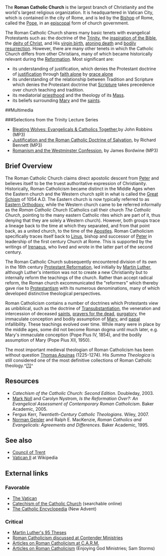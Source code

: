 The **Roman Catholic Church** is the largest branch of Christianity
and the world's largest religious organization. It is headquartered
in Vatican City, which is contained in the city of Rome, and is led
by the [Bishop](Bishop "Bishop") of Rome, called the
[Pope](Papacy "Papacy"), in an
[episcopal](Episcopal_(polity) "Episcopal (polity)") form of church
government.

The Roman Catholic Church shares many basic tenets with evangelical
Protestants such as: the doctrine of the
[Trinity](Trinity "Trinity"), the
[inspiration of the Bible](Inspiration_of_the_Bible "Inspiration of the Bible"),
the [deity of Christ](Deity_of_Christ "Deity of Christ"), and His
[virgin birth](Virgin_birth_of_Jesus "Virgin birth of Jesus"),
[atoning death](Atonement_of_Christ "Atonement of Christ") and
[bodily resurrection](Resurrection_of_Jesus "Resurrection of Jesus").
However, there are many other tenets in which the Catholic Church
differs from other Christians, many of which became historically
relevant during the [Reformation](Reformation "Reformation"). Most
significant are:

-   its understanding of justification, which denies the Protestant
    doctrine of [justification](Justification "Justification") through
    [faith alone](Faith_alone "Faith alone") by
    [grace alone](Grace_alone "Grace alone")
-   its understanding of the relationship between Tradition and
    Scripture which denies the Protestant doctrine that
    [Scripture](Scripture_alone "Scripture alone") takes precedence
    over church teaching and tradition.
-   its mediatorial [priesthood](Sacerdotalism "Sacerdotalism") and
    the theology of its [Mass](Mass "Mass").
-   its beliefs surrounding [Mary](Mary "Mary") and the
    [saints](Saint "Saint").


##Multimedia

###Selections from the Trinity Lecture Series

-   [Bleating Wolves: Evangelicals & Catholics Together](http://www.trinitylectures.org/MP3/Bleating_Wolves--Evangelicals_and_Catholics_Together,_John_Robbins.mp3),by
    John Robbins (MP3)
-   [Justification and the Roman Catholic Doctrine of Salvation](http://www.trinitylectures.org/MP3/Justification_and_the_Roman_Doctrine_of_Salvation,_Richard_Bennett.mp3),
    by Richard Bennett (MP3)
-   [Romanism and the Westminster Confession](http://www.trinitylectures.org/MP3/Romanism_and_the_Westminster_Confession,_James_Bordwine.mp3),
    by James Bordwine (MP3)

## Brief Overview

The Roman Catholic Church claims direct apostolic descent from
[Peter](Peter "Peter") and believes itself to be the truest
authoritative expression of Christianity. Historically, Roman
Catholicism became distinct in the Middle Ages when the Eastern
church and the Western church split in what is called the
[Great Schism](Great_Schism "Great Schism") of 1054 A.D. The
Eastern church is now typically referred to as
[Eastern Orthodoxy](Eastern_Orthodoxy "Eastern Orthodoxy"), while
the Western church came to be referred informally as the
*Roman Catholic Church* (Catholics call their church
*The Catholic Church*, pointing to the many eastern Catholic rites
which are part of it, thus denying that they are solely a Western
church). However, both groups trace a lineage back to the time at
which they separated, and from that point back, as a united church,
to the time of the [Apostles](Apostle "Apostle"). Roman Catholicism
specifically traces itself back to
[Linus](http://www.wikipedia.org/wiki/Pope_Linus "wikipedia:Pope Linus"),
bishop and successor of [Peter](Peter "Peter") in leadership of the
first century Church at Rome. This is supported by the writings of
[Irenaeus](Irenaeus "Irenaeus"), who lived and wrote in the latter
part of the second century.

The Roman Catholic Church subsequently encountered division of its
own in the 16th century
[Protestant Reformation](Protestant_Reformation "Protestant Reformation"),
led initially by [Martin Luther](Martin_Luther "Martin Luther"),
although Luther's intention was not to create a new Christianity
but to internally reform the teachings of the church. Rather than
accept radical reform, the Roman church excommunicated the
"reformers" which thereby gave rise to
[Protestantism](Protestantism "Protestantism") with its numerous
denominations, many of which developed distinctive theological
perspectives.

Roman Catholicism contains a number of doctrines which Protestants
view as unbiblical, such as the doctrine of
[Transubstantiation](Transubstantiation "Transubstantiation"), the
veneration and intercession of deceased [saints](Saint "Saint"),
[prayers for the dead](Prayers_for_the_dead "Prayers for the dead"),
[purgatory](Purgatory "Purgatory"), the immaculate conception and
bodily assumption of [Mary](Mariology "Mariology"), and
[papal](Papacy "Papacy") infallibility. These teachings evolved
over time. While many were in place by the middle ages, some did
not become Roman dogma until much later, e.g. Mary's immaculate
conception (Pope Pius IV, 1854), and the bodily assumption of Mary
(Pope Pius XII, 1950).

The most important medieval theologian of Roman Catholicism has
been without question
[Thomas Aquinas](Thomas_Aquinas "Thomas Aquinas") (1225-1274). His
*Summa Theologica* is still considered one of the most definitive
collections of Roman Catholic theology.^[[1]](#note-0)^

## Resources

-   *Catechism of the Catholic Church: Second Edition*. Doubleday,
    2003.
-   [Mark Noll](Mark_Noll "Mark Noll") and Carolyn Nystrom,
    *Is the Reformation Over?: An Evangelical Assessment of Contemporary Roman Catholicism*.
    Baker Academic, 2005.
-   Fergus Kerr, *Twentieth-Century Catholic Theologians*. Wiley,
    2007.
-   [Norman Geisler](Norman_Geisler "Norman Geisler") and Ralph E.
    MacKenzie,
    *Roman Catholics and Evangelicals: Agreements and Differences*.
    Baker Academic, 1995.

## See also

-   [Council of Trent](Council_of_Trent "Council of Trent")
-   [Vatican II](http://www.wikipedia.org/wiki/Vatican_II "wikipedia:Vatican II")
    at Wikipedia

## External links

### Favorable

-   [The Vatican](http://vatican.va/)
-   [Catechism of the Catholic Church](http://www.scborromeo.org/ccc.htm)
    (searchable online)
-   [The Catholic Encyclopedia](http://www.newadvent.org/cathen/)
    (New Advent)

### Critical

-   [Martin Luther's 95 Theses](95_Theses)
-   [Roman Catholicism discussed at Contender Ministries](http://www.contenderministries.org/catholicism.php)
-   [Articles on Roman Catholicism at C.A.R.M.](http://www.carm.org/catholic.htm)
-   [Articles on Roman Catholicism](http://www.enjoyinggodministries.com/studies/roman-catholicism/)
    (Enjoying God Ministries; Sam Storms)
